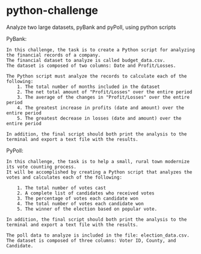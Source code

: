 # python-challenge
Analyze two large datasets, pyBank and pyPoll, using python scripts

PyBank:

    In this challenge, the task is to create a Python script for analyzing the financial records of a company. 
    The financial dataset to analyze is called budget_data.csv.
    The dataset is composed of two columns: Date and Profit/Losses.

    The Python script must analyze the records to calculate each of the following:
        1. The total number of months included in the dataset
        2. The net total amount of "Profit/Losses" over the entire period
        3. The average of the changes in "Profit/Losses" over the entire period
        4. The greatest increase in profits (date and amount) over the entire period
        5. The greatest decrease in losses (date and amount) over the entire period

    In addition, the final script should both print the analysis to the terminal and export a text file with the results.


PyPoll: 

    In this challenge, the task is to help a small, rural town modernize its vote counting process.
    It will be accomplished by creating a Python script that analyzes the votes and calculates each of the following:

        1. The total number of votes cast
        2. A complete list of candidates who received votes
        3. The percentage of votes each candidate won
        4. The total number of votes each candidate won
        5. The winner of the election based on popular vote.

    In addition, the final script should both print the analysis to the terminal and export a text file with the results.

    The poll data to analyze is included in the file: election_data.csv. 
    The dataset is composed of three columns: Voter ID, County, and Candidate.
